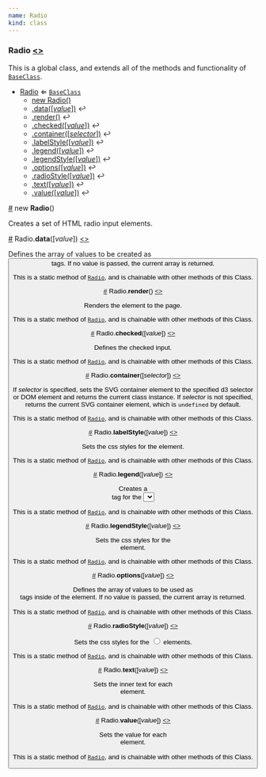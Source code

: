 ```yaml
---
name: Radio
kind: class
---
```


  <a name="Radio"></a>

### **Radio** [<>](https://github.com/d3plus/d3plus-form/blob/master/src/Radio.js#L8)


This is a global class, and extends all of the methods and functionality of [<code>BaseClass</code>](#BaseClass).


* [Radio](#Radio) ⇐ [<code>BaseClass</code>](#BaseClass)
    * [new Radio()](#new_Radio_new)
    * [.data([*value*])](#Radio.data) ↩︎
    * [.render()](#Radio.render) ↩︎
    * [.checked([*value*])](#Radio.checked) ↩︎
    * [.container([*selector*])](#Radio.container) ↩︎
    * [.labelStyle([*value*])](#Radio.labelStyle) ↩︎
    * [.legend([*value*])](#Radio.legend) ↩︎
    * [.legendStyle([*value*])](#Radio.legendStyle) ↩︎
    * [.options([*value*])](#Radio.options) ↩︎
    * [.radioStyle([*value*])](#Radio.radioStyle) ↩︎
    * [.text([*value*])](#Radio.text) ↩︎
    * [.value([*value*])](#Radio.value) ↩︎


<a name="new_Radio_new" href="#new_Radio_new">#</a> new **Radio**()

Creates a set of HTML radio input elements.





<a name="Radio.data" href="#Radio.data">#</a> Radio.**data**([*value*]) [<>](https://github.com/d3plus/d3plus-form/blob/master/src/Button.js#L98)

Defines the array of values to be created as <button> tags. If no value is passed, the current array is returned.


This is a static method of [<code>Radio</code>](#Radio), and is chainable with other methods of this Class.


<a name="Radio.render" href="#Radio.render">#</a> Radio.**render**() [<>](https://github.com/d3plus/d3plus-form/blob/master/src/Radio.js#L48)

Renders the element to the page.


This is a static method of [<code>Radio</code>](#Radio), and is chainable with other methods of this Class.


<a name="Radio.checked" href="#Radio.checked">#</a> Radio.**checked**([*value*]) [<>](https://github.com/d3plus/d3plus-form/blob/master/src/Radio.js#L128)

Defines the checked input.


This is a static method of [<code>Radio</code>](#Radio), and is chainable with other methods of this Class.


<a name="Radio.container" href="#Radio.container">#</a> Radio.**container**([*selector*]) [<>](https://github.com/d3plus/d3plus-form/blob/master/src/Radio.js#L138)

If *selector* is specified, sets the SVG container element to the specified d3 selector or DOM element and returns the current class instance. If *selector* is not specified, returns the current SVG container element, which is `undefined` by default.


This is a static method of [<code>Radio</code>](#Radio), and is chainable with other methods of this Class.


<a name="Radio.labelStyle" href="#Radio.labelStyle">#</a> Radio.**labelStyle**([*value*]) [<>](https://github.com/d3plus/d3plus-form/blob/master/src/Radio.js#L148)

Sets the css styles for the <label> element.


This is a static method of [<code>Radio</code>](#Radio), and is chainable with other methods of this Class.


<a name="Radio.legend" href="#Radio.legend">#</a> Radio.**legend**([*value*]) [<>](https://github.com/d3plus/d3plus-form/blob/master/src/Radio.js#L158)

Creates a <legend> tag for the <select> element.


This is a static method of [<code>Radio</code>](#Radio), and is chainable with other methods of this Class.


<a name="Radio.legendStyle" href="#Radio.legendStyle">#</a> Radio.**legendStyle**([*value*]) [<>](https://github.com/d3plus/d3plus-form/blob/master/src/Radio.js#L168)

Sets the css styles for the <legend> element.


This is a static method of [<code>Radio</code>](#Radio), and is chainable with other methods of this Class.


<a name="Radio.options" href="#Radio.options">#</a> Radio.**options**([*value*]) [<>](https://github.com/d3plus/d3plus-form/blob/master/src/Radio.js#L178)

Defines the array of values to be used as <option> tags inside of the <select> element. If no value is passed, the current array is returned.


This is a static method of [<code>Radio</code>](#Radio), and is chainable with other methods of this Class.


<a name="Radio.radioStyle" href="#Radio.radioStyle">#</a> Radio.**radioStyle**([*value*]) [<>](https://github.com/d3plus/d3plus-form/blob/master/src/Radio.js#L188)

Sets the css styles for the <input type="radio"> elements.


This is a static method of [<code>Radio</code>](#Radio), and is chainable with other methods of this Class.


<a name="Radio.text" href="#Radio.text">#</a> Radio.**text**([*value*]) [<>](https://github.com/d3plus/d3plus-form/blob/master/src/Radio.js#L198)

Sets the inner text for each <option> element.


This is a static method of [<code>Radio</code>](#Radio), and is chainable with other methods of this Class.


<a name="Radio.value" href="#Radio.value">#</a> Radio.**value**([*value*]) [<>](https://github.com/d3plus/d3plus-form/blob/master/src/Radio.js#L208)

Sets the value for each <option> element.


This is a static method of [<code>Radio</code>](#Radio), and is chainable with other methods of this Class.

